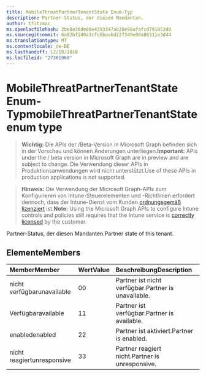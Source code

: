 ```yaml
---
title: MobileThreatPartnerTenantState Enum-Typ
description: Partner-Status, der diesen Mandanten.
author: tfitzmac
ms.openlocfilehash: 2be8a36de88e4393347ab28e98afafcd791853d0
ms.sourcegitcommit: 6a82bf240a3cfc0baabd227349e08a08311e3d44
ms.translationtype: MT
ms.contentlocale: de-DE
ms.lasthandoff: 12/18/2018
ms.locfileid: "27301960"
---
```

# <a name="mobilethreatpartnertenantstate-enum-type"></a><span data-ttu-id="ee883-103">MobileThreatPartnerTenantState Enum-Typ</span><span class="sxs-lookup"><span data-stu-id="ee883-103">mobileThreatPartnerTenantState enum type</span></span>

> <span data-ttu-id="ee883-104">**Wichtig:** Die APIs der /Beta-Version in Microsoft Graph befinden sich in der Vorschau und können Änderungen unterliegen.</span><span class="sxs-lookup"><span data-stu-id="ee883-104">**Important:** APIs under the / beta version in Microsoft Graph are in preview and are subject to change.</span></span> <span data-ttu-id="ee883-105">Die Verwendung dieser APIs in Produktionsanwendungen wird nicht unterstützt.</span><span class="sxs-lookup"><span data-stu-id="ee883-105">Use of these APIs in production applications is not supported.</span></span>

> <span data-ttu-id="ee883-106">**Hinweis:** Die Verwendung der Microsoft Graph-APIs zum Konfigurieren von Intune-Steuerelementen und -Richtlinien erfordert dennoch, dass der Intune-Dienst vom Kunden [ordnungsgemäß lizenziert](https://go.microsoft.com/fwlink/?linkid=839381) ist.</span><span class="sxs-lookup"><span data-stu-id="ee883-106">**Note:** Using the Microsoft Graph APIs to configure Intune controls and policies still requires that the Intune service is [correctly licensed](https://go.microsoft.com/fwlink/?linkid=839381) by the customer.</span></span>

<span data-ttu-id="ee883-107">Partner-Status, der diesen Mandanten.</span><span class="sxs-lookup"><span data-stu-id="ee883-107">Partner state of this tenant.</span></span>
## <a name="members"></a><span data-ttu-id="ee883-108">Elemente</span><span class="sxs-lookup"><span data-stu-id="ee883-108">Members</span></span>
|<span data-ttu-id="ee883-109">Member</span><span class="sxs-lookup"><span data-stu-id="ee883-109">Member</span></span>|<span data-ttu-id="ee883-110">Wert</span><span class="sxs-lookup"><span data-stu-id="ee883-110">Value</span></span>|<span data-ttu-id="ee883-111">Beschreibung</span><span class="sxs-lookup"><span data-stu-id="ee883-111">Description</span></span>|
|:---|:---|:---|
|<span data-ttu-id="ee883-112">nicht verfügbar</span><span class="sxs-lookup"><span data-stu-id="ee883-112">unavailable</span></span>|<span data-ttu-id="ee883-113">0</span><span class="sxs-lookup"><span data-stu-id="ee883-113">0</span></span>|<span data-ttu-id="ee883-114">Partner ist nicht verfügbar.</span><span class="sxs-lookup"><span data-stu-id="ee883-114">Partner is unavailable.</span></span>|
|<span data-ttu-id="ee883-115">Verfügbar</span><span class="sxs-lookup"><span data-stu-id="ee883-115">available</span></span>|<span data-ttu-id="ee883-116">1</span><span class="sxs-lookup"><span data-stu-id="ee883-116">1</span></span>|<span data-ttu-id="ee883-117">Partner ist verfügbar.</span><span class="sxs-lookup"><span data-stu-id="ee883-117">Partner is available.</span></span>|
|<span data-ttu-id="ee883-118">enabled</span><span class="sxs-lookup"><span data-stu-id="ee883-118">enabled</span></span>|<span data-ttu-id="ee883-119">2</span><span class="sxs-lookup"><span data-stu-id="ee883-119">2</span></span>|<span data-ttu-id="ee883-120">Partner ist aktiviert.</span><span class="sxs-lookup"><span data-stu-id="ee883-120">Partner is enabled.</span></span>|
|<span data-ttu-id="ee883-121">nicht reagiert</span><span class="sxs-lookup"><span data-stu-id="ee883-121">unresponsive</span></span>|<span data-ttu-id="ee883-122">3</span><span class="sxs-lookup"><span data-stu-id="ee883-122">3</span></span>|<span data-ttu-id="ee883-123">Partner reagiert nicht.</span><span class="sxs-lookup"><span data-stu-id="ee883-123">Partner is unresponsive.</span></span>|





